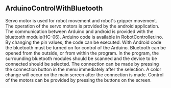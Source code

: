 ## ArduinoControlWithBluetooth ##
Servo motor is used for robot movement and robot's gripper movement. The operation of the servo motors is provided by the android application. The communication between Arduino and android is provided with the bluetooth module(HC-06). Arduino code is available in RobotController.ino. By changing the pin values, the code can be executed. With Android code the bluetooth must be turned on for control of the Arduino. Bluetooth can be opened from the outside, or from within the program. In the program, the surrounding bluetooth modules should be scanned and the device to be connected should be selected. The connection can be made by pressing the connection button in the menu immediately after the selection. A color change will occur on the main screen after the connection is made. Control of the motors can be provided by pressing the buttons on the screen.
